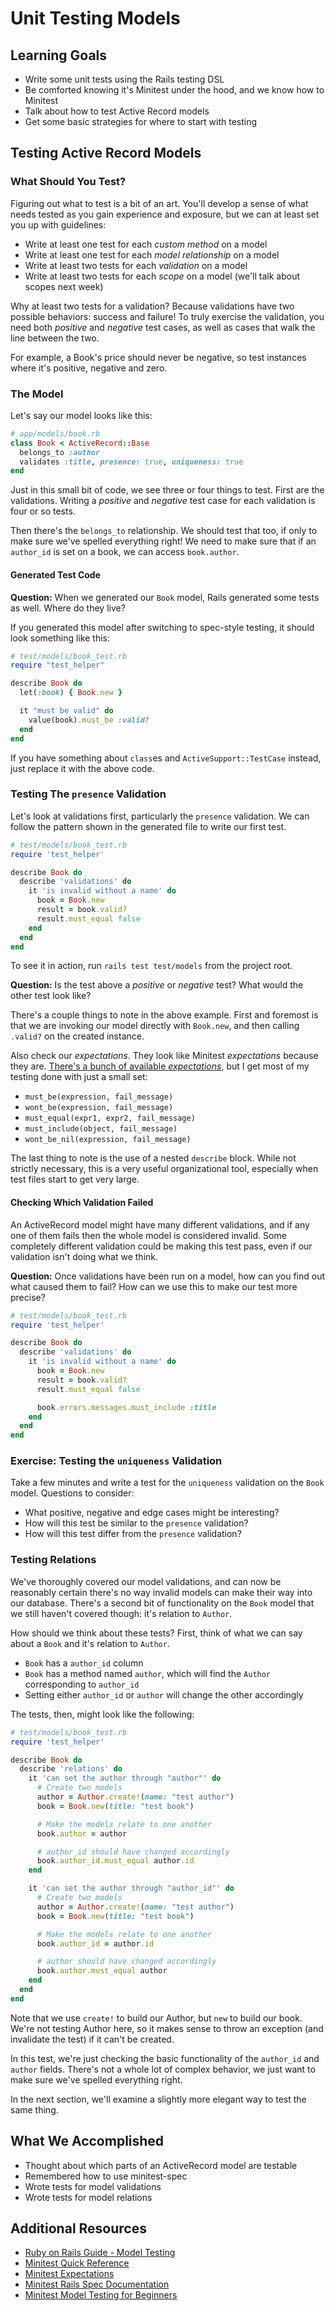 # Unit Testing Models

## Learning Goals
- Write some unit tests using the Rails testing DSL
- Be comforted knowing it's Minitest under the hood, and we know how to Minitest
- Talk about how to test Active Record models
- Get some basic strategies for where to start with testing

## Testing Active Record Models

### What Should You Test?

Figuring out what to test is a bit of an art. You'll develop a sense of what needs tested as you gain experience and exposure, but we can at least set you up with guidelines:

- Write at least one test for each _custom method_ on a model
- Write at least one test for each _model relationship_ on a model
- Write at least two tests for each _validation_ on a model
- Write at least two tests for each _scope_ on a model (we'll talk about scopes next week)

Why at least two tests for a validation? Because validations have two possible behaviors: success and failure! To truly exercise the validation, you need both _positive_ and _negative_ test cases, as well as cases that walk the line between the two.

For example, a Book's price should never be negative, so test instances where it's positive, negative and zero.  

### The Model

Let's say our model looks like this:

```ruby
# app/models/book.rb
class Book < ActiveRecord::Base
  belongs_to :author
  validates :title, presence: true, uniqueness: true
end
```

Just in this small bit of code, we see three or four things to test. First are the validations. Writing a _positive_ and _negative_ test case for each validation is four or so tests.

Then there's the `belongs_to` relationship. We should test that too, if only to make sure we've spelled everything right! We need to make sure that if an `author_id` is set on a book, we can access `book.author`.

#### Generated Test Code

**Question:** When we generated our `Book` model, Rails generated some tests as well. Where do they live?

If you generated this model after switching to spec-style testing, it should look something like this:

```ruby
# test/models/book_test.rb
require "test_helper"

describe Book do
  let(:book) { Book.new }

  it "must be valid" do
    value(book).must_be :valid?
  end
end
```

If you have something about `class`es and `ActiveSupport::TestCase` instead, just replace it with the above code.

### Testing The `presence` Validation

Let's look at validations first, particularly the `presence` validation. We can follow the pattern shown in the generated file to write our first test.

```ruby
# test/models/book_test.rb
require 'test_helper'

describe Book do
  describe 'validations' do
    it 'is invalid without a name' do
      book = Book.new
      result = book.valid?
      result.must_equal false
    end
  end
end
```

To see it in action, run `rails test test/models` from the project root.

**Question:** Is the test above a _positive_ or _negative_ test? What would the other test look like?

There's a couple things to note in the above example. First and foremost is that we are invoking our model directly with `Book.new`, and then calling `.valid?` on the created instance.

Also check our _expectations_. They look like Minitest _expectations_ because they are. [There's a bunch of available _expectations_](http://ruby-doc.org/stdlib-trunk/libdoc/minitest/spec/rdoc/MiniTest/Expectations.html), but I get most of my testing done with just a small set:

- `must_be(expression, fail_message)`
- `wont_be(expression, fail_message)`
- `must_equal(expr1, expr2, fail_message)`
- `must_include(object, fail_message)`
- `wont_be_nil(expression, fail_message)`

The last thing to note is the use of a nested `describe` block. While not strictly necessary, this is a very useful organizational tool, especially when test files start to get very large.

#### Checking Which Validation Failed

An ActiveRecord model might have many different validations, and if any one of them fails then the whole model is considered invalid. Some completely different validation could be making this test pass, even if our validation isn't doing what we think.

**Question:** Once validations have been run on a model, how can you find out what caused them to fail? How can we use this to make our test more precise?

```ruby
# test/models/book_test.rb
require 'test_helper'

describe Book do
  describe 'validations' do
    it 'is invalid without a name' do
      book = Book.new
      result = book.valid?
      result.must_equal false

      book.errors.messages.must_include :title
    end
  end
end
```

### Exercise: Testing the `uniqueness` Validation

Take a few minutes and write a test for the `uniqueness` validation on the `Book` model. Questions to consider:
- What positive, negative and edge cases might be interesting?
- How will this test be similar to the `presence` validation?
- How will this test differ from the `presence` validation?

### Testing Relations

We've thoroughly covered our model validations, and can now be reasonably certain there's no way invalid models can make their way into our database. There's a second bit of functionality on the `Book` model that we still haven't covered though: it's relation to `Author`.

How should we think about these tests? First, think of what we can say about a `Book` and it's relation to `Author`.

- `Book` has a `author_id` column
- `Book` has a method named `author`, which will find the `Author` corresponding to `author_id`
- Setting either `author_id` or `author` will change the other accordingly

The tests, then, might look like the following:

```ruby
# test/models/book_test.rb
require 'test_helper'

describe Book do
  describe 'relations' do
    it 'can set the author through "author"' do
      # Create two models
      author = Author.create!(name: "test author")
      book = Book.new(title: "test book")

      # Make the models relate to one another
      book.author = author

      # author_id should have changed accordingly
      book.author_id.must_equal author.id
    end

    it 'can set the author through "author_id"' do
      # Create two models
      author = Author.create!(name: "test author")
      book = Book.new(title: "test book")

      # Make the models relate to one another
      book.author_id = author.id

      # author should have changed accordingly
      book.author.must_equal author
    end
  end
end
```

Note that we use `create!` to build our Author, but `new` to build our book. We're not testing Author here, so it makes sense to throw an exception (and invalidate the test) if it can't be created.

In this test, we're just checking the basic functionality of the `author_id` and `author` fields. There's not a whole lot of complex behavior, we just want to make sure we've spelled everything right.

In the next section, we'll examine a slightly more elegant way to test the same thing.

## What We Accomplished
- Thought about which parts of an ActiveRecord model are testable
- Remembered how to use minitest-spec
- Wrote tests for model validations
- Wrote tests for model relations

## Additional Resources
- [Ruby on Rails Guide - Model Testing](http://guides.rubyonrails.org/testing.html#model-testing)
- [Minitest Quick Reference](http://www.mattsears.com/articles/2011/12/10/minitest-quick-reference/)
- [Minitest Expectations](http://ruby-doc.org/stdlib-trunk/libdoc/minitest/spec/rdoc/MiniTest/Expectations.html)
- [Minitest Rails Spec Documentation](http://blowmage.com/minitest-rails/)
- [Minitest Model Testing for Beginners](http://buildingrails.com/a/rails_unit_testing_with_minitest_for_beginners)
